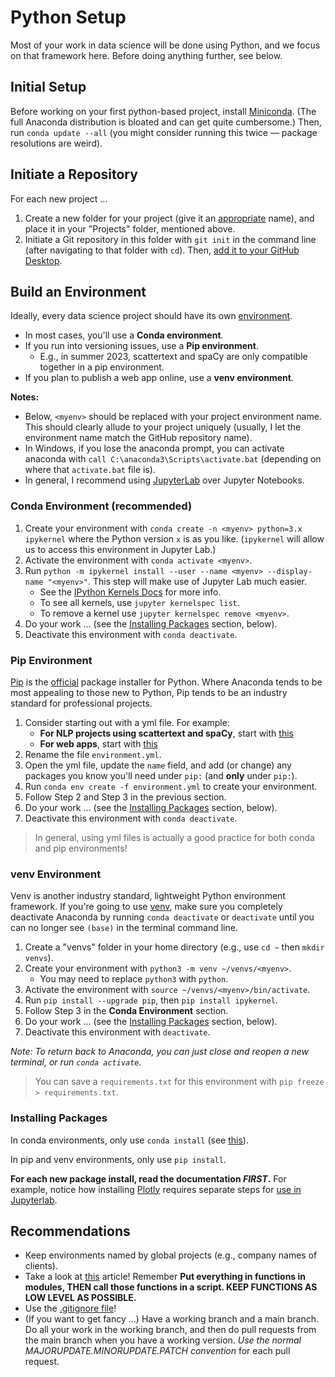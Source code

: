 # Python Setup

Most of your work in data science will be done using Python, and we focus on that framework here. Before doing anything further, see below.

## Initial Setup

Before working on your first python-based project, install [Miniconda](https://docs.conda.io/en/latest/miniconda.html). (The full Anaconda distribution is bloated and can get quite cumbersome.) Then, run `conda update --all` (you might consider running this twice — package resolutions are weird).

## Initiate a Repository

For each new project ...

1. Create a new folder for your project (give it an [appropriate](https://gravitydept.com/blog/devising-a-git-repository-naming-convention) name), and place it in your "Projects" folder, mentioned above.
2. Initiate a Git repository in this folder with `git init` in the command line (after navigating to that folder with `cd`). Then, [add it to your GitHub Desktop](https://docs.github.com/en/desktop/contributing-and-collaborating-using-github-desktop/adding-and-cloning-repositories/adding-a-repository-from-your-local-computer-to-github-desktop).

## Build an Environment

Ideally, every data science project should have its own [environment](https://docs.conda.io/projects/conda/en/latest/user-guide/tasks/manage-environments.html).

- In most cases, you'll use a **Conda environment**.
- If you run into versioning issues, use a **Pip environment**.
  - E.g., in summer 2023, scattertext and spaCy are only compatible together in a pip environment.
- If you plan to publish a web app online, use a **venv environment**.

**Notes:**
- Below, `<myenv>` should be replaced with your project environment name. This should clearly allude to your project uniquely (usually, I let the environment name match the GitHub repository name).
- In Windows, if you lose the anaconda prompt, you can activate anaconda with `call C:\anaconda3\Scripts\activate.bat` (depending on where that `activate.bat` file is).
- In general, I recommend using [JupyterLab](https://jupyterlab.readthedocs.io/en/stable/) over Jupyter Notebooks.

### Conda Environment (recommended)

1. Create your environment with `conda create -n <myenv> python=3.x ipykernel` where the Python version `x` is as you like. (`ipykernel` will allow us to access this environment in Jupyter Lab.)
2. Activate the environment with `conda activate <myenv>`.
3. Run `python -m ipykernel install --user --name <myenv> --display-name "<myenv>"`. This step will make use of Jupyter Lab much easier.
   - See the [IPython Kernels Docs](https://ipython.readthedocs.io/en/stable/install/kernel_install.html) for more info.
   - To see all kernels, use `jupyter kernelspec list`.
   - To remove a kernel use `jupyter kernelspec remove <myenv>`.
4. Do your work ... (see the [Installing Packages](#installing-packages) section, below).
5. Deactivate this environment with `conda deactivate`.

### Pip Environment

[Pip](https://pip.pypa.io/en/stable/) is the [official](https://packaging.python.org/en/latest/guides/tool-recommendations/) package installer for Python. Where Anaconda tends to be most appealing to those new to Python, Pip tends to be an industry standard for professional projects.

1. Consider starting out with a yml file. For example:
   - **For NLP projects using scattertext and spaCy**, start with [this](https://github.com/leontoddjohnson/dstools/blob/main/envs/env_nlp.yml)
   - **For web apps**, start with [this](https://github.com/leontoddjohnson/dstools/blob/main/envs/env_app.yml)
2. Rename the file `environment.yml`.
3. Open the yml file, update the `name` field, and add (or change) any packages you know you'll need under `pip:` (and **only** under `pip:`).
4. Run `conda env create -f environment.yml` to create your environment.
5. Follow Step 2 and Step 3 in the previous section.
6. Do your work ... (see the [Installing Packages](#installing-packages) section, below).
7. Deactivate this environment with `conda deactivate`.

> In general, using yml files is actually a good practice for both conda and pip environments!

### venv Environment

Venv is another industry standard, lightweight Python environment framework. If you're going to use [venv](https://docs.python.org/3/library/venv.html), make sure you completely deactivate Anaconda by running `conda deactivate` or `deactivate` until you can no longer see `(base)` in the terminal command line.

1. Create a "venvs" folder in your home directory (e.g., use `cd ~` then `mkdir venvs`).
2. Create your environment with `python3 -m venv ~/venvs/<myenv>`.
   - You may need to replace `python3` with `python`.
3. Activate the environment with `source ~/venvs/<myenv>/bin/activate`.
4. Run `pip install --upgrade pip`, then `pip install ipykernel`.
5. Follow Step 3 in the **Conda Environment** section.
6. Do your work ... (see the [Installing Packages](#installing-packages) section, below).
7. Deactivate this environment with `deactivate`.

*Note: To return back to Anaconda, you can just close and reopen a new terminal, or run `conda activate`.*

> You can save a `requirements.txt` for this environment with `pip freeze > requirements.txt`.

### Installing Packages

In conda environments, only use `conda install` (see [this](https://www.anaconda.com/using-pip-in-a-conda-environment/)).

In pip and venv environments, only use `pip install`.

**For each new package install, read the documentation *FIRST*.** For example, notice how installing [Plotly](https://plot.ly/python/getting-started/#installation) requires separate steps for [use in Jupyterlab](https://plotly.com/python/getting-started/#jupyterlab-support).

## Recommendations

- Keep environments named by global projects (e.g., company names of clients).
- Take a look at [this](http://scipy-lectures.org/intro/language/reusing_code.html) article! Remember **Put everything in functions in modules, THEN call those functions in a script. KEEP FUNCTIONS AS LOW LEVEL AS POSSIBLE.**
- Use the [.gitignore file](https://www.atlassian.com/git/tutorials/saving-changes/gitignore)!
- (If you want to get fancy ...) Have a working branch and a main branch. Do all your work in the working branch, and then do pull requests from the main branch when you have a working version. *Use the normal MAJORUPDATE.MINORUPDATE.PATCH convention* for each pull request.